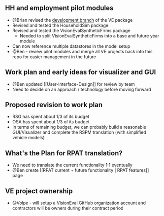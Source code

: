 ## HH and employment pilot modules
  - @Brian revised the [development branch](https://github.com/gregorbj/VisionEval/tree/Development) of the VE package
  - Revised and tested the HouseholdSim package
  - Revised and tested the VisionEvalSyntheticFirms package
    - Needed to split VisionEvalSyntheticFirms into a base and future year module
  - Can now reference multiple datastores in the model setup
  - @Ben - review pilot modules and merge all VE projects back into this repo for easier management in the future

## Work plan and early ideas for visualizer and GUI
  - @Ben updated [[User-Interface-Design]] for review by team
  - Need to decide on an approach / technology before moving forward

## Proposed revision to work plan
  - RSG has spent about 1/3 of its budget
  - OSA has spent about 1/3 of its budget
  - In terms of remaining budget, we can probably build a reasonable GUI/Visualizer and complete the RSPM translation (with simplified vehicle models)

## What's the Plan for RPAT translation?
 - We need to translate the current functionality 1:1 eventually
 - @Ben create [[RPAT current + future functionality | RPAT features]] page

## VE project ownership
 - @Volpe - will setup a VisionEval GitHub organization account and contractors will be owners during their contract period


